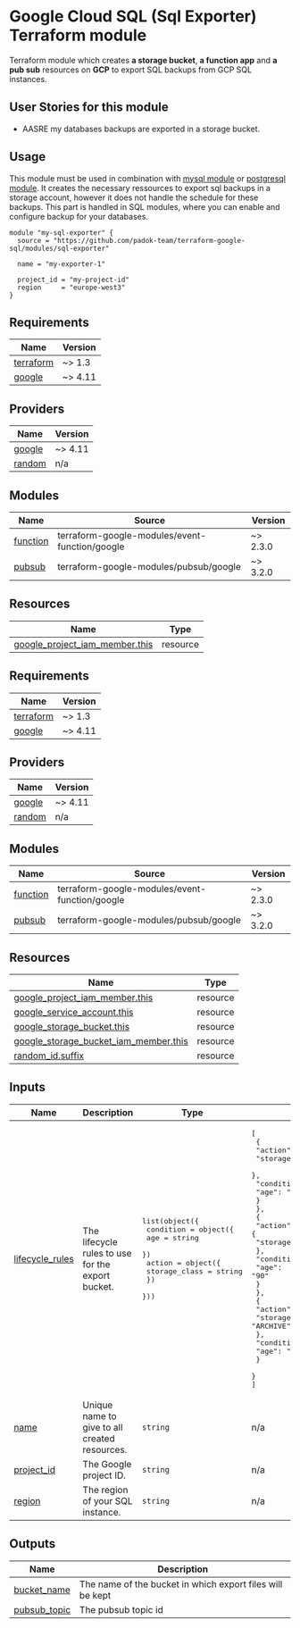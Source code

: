 # Google Cloud SQL (Sql Exporter) Terraform module

Terraform module which creates **a storage bucket**, **a function app** and **a pub sub** resources on **GCP** to export SQL backups from GCP SQL instances.

## User Stories for this module

- AASRE my databases backups are exported in a storage bucket.

## Usage

This module must be used in combination with [mysql module](../mysql/) or [postgresql module](../postgresql/). It creates the necessary ressources to export sql backups in a storage account, however it does not handle the schedule for these backups. This part is handled in SQL modules, where you can enable and configure backup for your databases.

```hcl
module "my-sql-exporter" {
  source = "https://github.com/padok-team/terraform-google-sql/modules/sql-exporter"

  name = "my-exporter-1"

  project_id = "my-project-id"
  region     = "europe-west3"
}
```

<!-- BEGIN_TF_DOCS -->
## Requirements

| Name | Version |
|------|---------|
| <a name="requirement_terraform"></a> [terraform](#requirement\_terraform) | ~> 1.3 |
| <a name="requirement_google"></a> [google](#requirement\_google) | ~> 4.11 |

## Providers

| Name | Version |
|------|---------|
| <a name="provider_google"></a> [google](#provider\_google) | ~> 4.11 |
| <a name="provider_random"></a> [random](#provider\_random) | n/a |

## Modules

| Name | Source | Version |
|------|--------|---------|
| <a name="module_function"></a> [function](#module\_function) | terraform-google-modules/event-function/google | ~> 2.3.0 |
| <a name="module_pubsub"></a> [pubsub](#module\_pubsub) | terraform-google-modules/pubsub/google | ~> 3.2.0 |

## Resources

| Name | Type |
|------|------|
| [google_project_iam_member.this](https://registry.terraform.io/providers/hashicorp/google/latest/docs/resources/project_iam_member) | resource |
## Requirements

| Name | Version |
|------|---------|
| <a name="requirement_terraform"></a> [terraform](#requirement\_terraform) | ~> 1.3 |
| <a name="requirement_google"></a> [google](#requirement\_google) | ~> 4.11 |

## Providers

| Name | Version |
|------|---------|
| <a name="provider_google"></a> [google](#provider\_google) | ~> 4.11 |
| <a name="provider_random"></a> [random](#provider\_random) | n/a |

## Modules

| Name | Source | Version |
|------|--------|---------|
| <a name="module_function"></a> [function](#module\_function) | terraform-google-modules/event-function/google | ~> 2.3.0 |
| <a name="module_pubsub"></a> [pubsub](#module\_pubsub) | terraform-google-modules/pubsub/google | ~> 3.2.0 |

## Resources

| Name | Type |
|------|------|
| [google_project_iam_member.this](https://registry.terraform.io/providers/hashicorp/google/latest/docs/resources/project_iam_member) | resource |
| [google_service_account.this](https://registry.terraform.io/providers/hashicorp/google/latest/docs/resources/service_account) | resource |
| [google_storage_bucket.this](https://registry.terraform.io/providers/hashicorp/google/latest/docs/resources/storage_bucket) | resource |
| [google_storage_bucket_iam_member.this](https://registry.terraform.io/providers/hashicorp/google/latest/docs/resources/storage_bucket_iam_member) | resource |
| [random_id.suffix](https://registry.terraform.io/providers/hashicorp/random/latest/docs/resources/id) | resource |

## Inputs

| Name | Description | Type | Default | Required |
|------|-------------|------|---------|:--------:|
| <a name="input_lifecycle_rules"></a> [lifecycle\_rules](#input\_lifecycle\_rules) | The lifecycle rules to use for the export bucket. | <pre>list(object({<br>    condition = object({<br>      age = string<br>    })<br>    action = object({<br>      storage_class = string<br>    })<br>  }))</pre> | <pre>[<br>  {<br>    "action": {<br>      "storage_class": "NEARLINE"<br>    },<br>    "condition": {<br>      "age": "30"<br>    }<br>  },<br>  {<br>    "action": {<br>      "storage_class": "COLDLINE"<br>    },<br>    "condition": {<br>      "age": "90"<br>    }<br>  },<br>  {<br>    "action": {<br>      "storage_class": "ARCHIVE"<br>    },<br>    "condition": {<br>      "age": "365"<br>    }<br>  }<br>]</pre> | no |
| <a name="input_name"></a> [name](#input\_name) | Unique name to give to all created resources. | `string` | n/a | yes |
| <a name="input_project_id"></a> [project\_id](#input\_project\_id) | The Google project ID. | `string` | n/a | yes |
| <a name="input_region"></a> [region](#input\_region) | The region of your SQL instance. | `string` | n/a | yes |

## Outputs

| Name | Description |
|------|-------------|
| <a name="output_bucket_name"></a> [bucket\_name](#output\_bucket\_name) | The name of the bucket in which export files will be kept |
| <a name="output_pubsub_topic"></a> [pubsub\_topic](#output\_pubsub\_topic) | The pubsub topic id |
